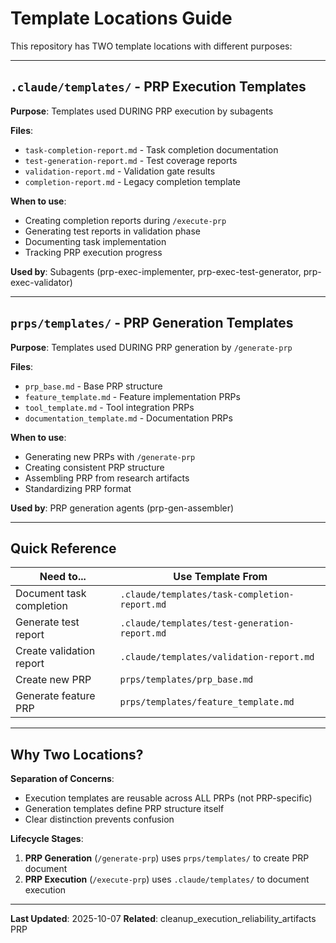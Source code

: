 # Template Locations Guide

This repository has TWO template locations with different purposes:

---

## `.claude/templates/` - PRP Execution Templates

**Purpose**: Templates used DURING PRP execution by subagents

**Files**:
- `task-completion-report.md` - Task completion documentation
- `test-generation-report.md` - Test coverage reports
- `validation-report.md` - Validation gate results
- `completion-report.md` - Legacy completion template

**When to use**:
- Creating completion reports during `/execute-prp`
- Generating test reports in validation phase
- Documenting task implementation
- Tracking PRP execution progress

**Used by**: Subagents (prp-exec-implementer, prp-exec-test-generator, prp-exec-validator)

---

## `prps/templates/` - PRP Generation Templates

**Purpose**: Templates used DURING PRP generation by `/generate-prp`

**Files**:
- `prp_base.md` - Base PRP structure
- `feature_template.md` - Feature implementation PRPs
- `tool_template.md` - Tool integration PRPs
- `documentation_template.md` - Documentation PRPs

**When to use**:
- Generating new PRPs with `/generate-prp`
- Creating consistent PRP structure
- Assembling PRP from research artifacts
- Standardizing PRP format

**Used by**: PRP generation agents (prp-gen-assembler)

---

## Quick Reference

| Need to... | Use Template From |
|---|---|
| Document task completion | `.claude/templates/task-completion-report.md` |
| Generate test report | `.claude/templates/test-generation-report.md` |
| Create validation report | `.claude/templates/validation-report.md` |
| Create new PRP | `prps/templates/prp_base.md` |
| Generate feature PRP | `prps/templates/feature_template.md` |

---

## Why Two Locations?

**Separation of Concerns**:
- Execution templates are reusable across ALL PRPs (not PRP-specific)
- Generation templates define PRP structure itself
- Clear distinction prevents confusion

**Lifecycle Stages**:
1. **PRP Generation** (`/generate-prp`) uses `prps/templates/` to create PRP document
2. **PRP Execution** (`/execute-prp`) uses `.claude/templates/` to document execution

---

**Last Updated**: 2025-10-07
**Related**: cleanup_execution_reliability_artifacts PRP
